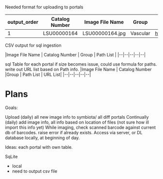 
Needed format for uploading to portals 

|output_order	|Catalog Number	|Image File Name	|Group	|originalurl|originalurl|
|--|--|--|--|--|--|
|1	|LSU00000164	|LSU00000164.jpg	|Vascular	|http://images.cyberfloralouisiana.com/images/specimensheets/lsu/0/0/1/64/LSU00000164.jpg	| http://images.cyberfloralouisiana.com/images/specimensheets/lsu/0/0/1/64/LSU00000164_l.jpg

CSV output for sql ingestion 

|Image File Name | Catalog Number | Group | Path List |
|--|--|--|--|--|

sql 
Table for each portal
if size becomes issue, could use formula for paths. 
write out URL list based on Path info. 
|Image File Name | Catalog Number |Group | Path List | URL List|
|--|--|--|--|--|

# Plans

Goals:

Upload (daily) all new image info to symbiota/ all diff portals
Continually (daily) add image info, all info based on location of files (not sure how ill import this info yet)
While imaging, check scanned barcode against current db of barcodes. raise error if already exists. Access via server, or DL database locally, at beginning of day. 

Ideas:
each portal with own table. 

SqLite
- local 
- need to output csv file 